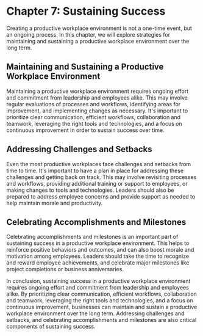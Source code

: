 Chapter 7: Sustaining Success
=============================

Creating a productive workplace environment is not a one-time event, but an ongoing process. In this chapter, we will explore strategies for maintaining and sustaining a productive workplace environment over the long term.

Maintaining and Sustaining a Productive Workplace Environment
-------------------------------------------------------------

Maintaining a productive workplace environment requires ongoing effort and commitment from leadership and employees alike. This may involve regular evaluations of processes and workflows, identifying areas for improvement, and implementing changes as necessary. It's important to prioritize clear communication, efficient workflows, collaboration and teamwork, leveraging the right tools and technologies, and a focus on continuous improvement in order to sustain success over time.

Addressing Challenges and Setbacks
----------------------------------

Even the most productive workplaces face challenges and setbacks from time to time. It's important to have a plan in place for addressing these challenges and getting back on track. This may involve revisiting processes and workflows, providing additional training or support to employees, or making changes to tools and technologies. Leaders should also be prepared to address employee concerns and provide support as needed to help maintain morale and productivity.

Celebrating Accomplishments and Milestones
------------------------------------------

Celebrating accomplishments and milestones is an important part of sustaining success in a productive workplace environment. This helps to reinforce positive behaviors and outcomes, and can also boost morale and motivation among employees. Leaders should take the time to recognize and reward employee achievements, and celebrate major milestones like project completions or business anniversaries.

In conclusion, sustaining success in a productive workplace environment requires ongoing effort and commitment from leadership and employees alike. By prioritizing clear communication, efficient workflows, collaboration and teamwork, leveraging the right tools and technologies, and a focus on continuous improvement, businesses can maintain and sustain a productive workplace environment over the long term. Addressing challenges and setbacks, and celebrating accomplishments and milestones are also critical components of sustaining success.
